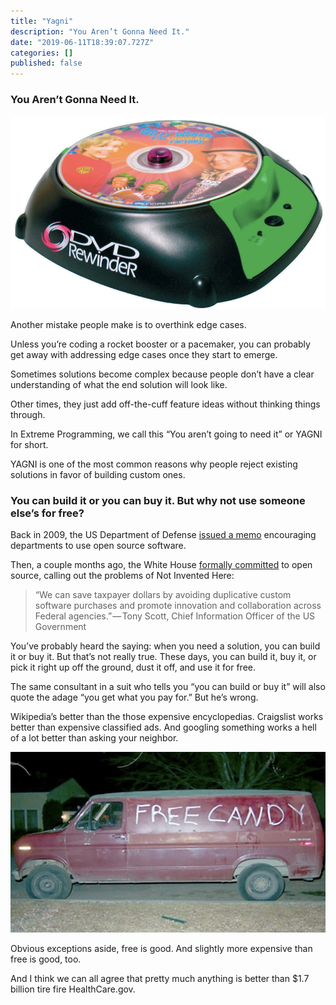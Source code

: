 ```yaml
---
title: "Yagni"
description: "You Aren’t Gonna Need It."
date: "2019-06-11T18:39:07.727Z"
categories: []
published: false
---
```


### You Aren’t Gonna Need It.

![](./asset-1.png)

Another mistake people make is to overthink edge cases.

Unless you’re coding a rocket booster or a pacemaker, you can probably get away with addressing edge cases once they start to emerge.

Sometimes solutions become complex because people don’t have a clear understanding of what the end solution will look like.

Other times, they just add off-the-cuff feature ideas without thinking things through.



In Extreme Programming, we call this “You aren’t going to need it” or YAGNI for short.

YAGNI is one of the most common reasons why people reject existing solutions in favor of building custom ones.

### You can build it or you can buy it. But why not use someone else’s for free?

Back in 2009, the US Department of Defense [issued a memo](http://www.nextgov.com/defense/2009/11/defense-open-source-software-is-more-secure-than-commercial-code/45237/) encouraging departments to use open source software.

Then, a couple months ago, the White House [formally committed](https://www.whitehouse.gov/blog/2016/03/09/leveraging-american-ingenuity-through-reusable-and-open-source-software) to open source, calling out the problems of Not Invented Here:

> “We can save taxpayer dollars by avoiding duplicative custom software purchases and promote innovation and collaboration across Federal agencies.” — Tony Scott, Chief Information Officer of the US Government

You’ve probably heard the saying: when you need a solution, you can build it or buy it. But that’s not really true. These days, you can build it, buy it, or pick it right up off the ground, dust it off, and use it for free.

The same consultant in a suit who tells you “you can build or buy it” will also quote the adage “you get what you pay for.” But he’s wrong.

Wikipedia’s better than the those expensive encyclopedias. Craigslist works better than expensive classified ads. And googling something works a hell of a lot better than asking your neighbor.

![](./asset-2.png)

Obvious exceptions aside, free is good. And slightly more expensive than free is good, too.

And I think we can all agree that pretty much anything is better than $1.7 billion tire fire HealthCare.gov.
